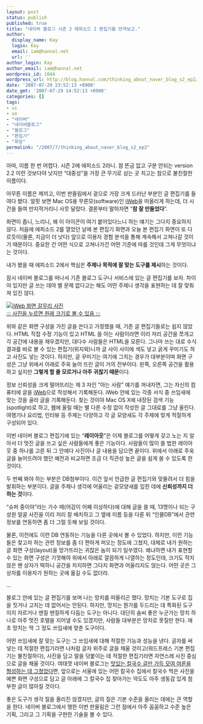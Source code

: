 ```yaml
---
layout: post
status: publish
published: true
title: "네이버 블로그 시즌 2 에피소드 2 편집기를 만져보고."
author:
  display_name: Kay
  login: Kay
  email: iam@hannal.net
  url: ''
author_login: Kay
author_email: iam@hannal.net
wordpress_id: 1044
wordpress_url: http://blog.hannal.com/thinking_about_naver_blog_s2_ep2/
date: '2007-07-29 23:52:13 +0900'
date_gmt: '2007-07-29 14:52:13 +0900'
categories: []
tags:
- ui
- ux
- "네이버"
- "네이버블로그"
- "블로그"
- "편집기"
- "희망"
permalink: "/2007/7/thinking_about_naver_blog_s2_ep2"
---
```

<p>아따, 이름 한 번 어렵다. 시즌 2에 에피소드 2라니. 참 뜬금 없고 구분 안되는 version 2.2 이런 것보다야 낫지만 “대중성”을 가장 큰 무기로 삼는 곳 치고는 참으로 불친절한 이름이다.</p>
<p>아무튼 이름은 제끼고, 이번 판올림에서 겉으로 가장 크게 드러난 부분인 글 편집기를 들여다 봤다. 얼핏 보면 Mac OS용 무른모(software)인 <a href="http://www.apple.co.kr/ilife/iweb/">iWeb</a>을 떠올리게 하는데, 더 시간을 들여 만지작거리니 사뭇 달랐다. 결론부터 말하자면 “<strong>참 잘 만들었다</strong>”.</p>
<p>화면이 좁니, 느리니, 왜 이 아이콘이 여기 붙어있다느니 하는 얘기는 그다지 중요하지 않다. 처음에 에피소드 2를 열었던 날에 본 편집기 화면과 오늘 본 편집기 화면이 또 다르듯이(물론, 지금이 더 낫다) 앞으로 이용자 경험 분석을 통해 계속해서 고쳐나갈 것이기 때문이다. 중요한 건 어떤 식으로 고쳐나가건 어떤 기준에 따를 것인데 그게 무엇이냐는 것이다.</p>
<p>내가 봤을 때 에피소드 2에서 핵심은 <strong>주제나 목적에 잘 맞는 도구를 제시</strong>하는 것이다.</p>
<p>잠시 네이버 블로그를 떠나서 기존 블로그 도구나 서비스에 있는 글 편집기를 보자. 차이야 있지만 글 쓰는 데야 별 문제 없다고는 해도 어떤 주제나 생각을 표현하는 데 잘 맞춰져 있진 않다.</p>
<p><a href="http://blog.hannal.com/assets/uploads/2007/07/iweb_screenshot1.png" title="iWeb 화면 갈무리 사진"><img src="http://blog.hannal.com/assets/uploads/2007/07/iweb_screenshot1-150x150.png" alt="iWeb 화면 갈무리 사진" /><br />
::: 사진을 누르면 원래 크기로 볼 수 있음 :::</a></p>
<p>위와 같은 화면 구성을 가진 글을 쓴다고 가정했을 때, 기존 글 편집기들로는 쉽지 않았다. HTML 직접 수정 기능이 있고 HTML 을 아는 사람이라면 이리 저리 공간을 쪼개고 각  공간에 내용을 채우겠지만, 대다수 사람들은 HTML을 모른다. 그나마 쓰는 대로 수식 결과를 바로 볼 수 있는 편집기(위지윅)니까 글 사이 사이에 색도 넣고 굵게 꾸미기도 하고 사진도 넣는 것이다. 하지만, 글 꾸미기는 여기에 그치는 경우가 대부분이며 화면 구성은 그냥 위에서 아래로 주욱 늘어 뜨린 글이 거의 전부이다. 왼쪽, 오른쪽 공간을 활용하고 싶지만 <strong>그렇게 할 줄 모르거나 아주 귀찮기 때문</strong>이다.</p>
<p>정보 신뢰성을 크게 떨어뜨리는 제 3 자인 “아는 사람” 얘기를 꺼내자면, 그는 자신의 컴퓨터에 글을 <a href="http://www.apple.co.kr/ilife/iweb/">iWeb</a>으로 작성해서 기록해둔다. iWeb 안에 있는 각종 서식 중 쓰임새에 맞는 것을 골라 글을 기록해둔다. 찾는 것이야 Mac OS X에 내장된 검색 기능(spotlight)로 하고, 웹에 올릴 때는 별 다른 수정 없이 작성한 글 그대로를 그냥 올린다. 여행기나 요리법, 인터뷰 등 주제는 다양하고 각 글 모양새도 각 주제에 맞게 적절하게 구성되어 있다.</p>
<p>이번 네이버 블로그 편집기에 있는 “<strong>레이아웃</strong>”은 이제 블로그를 어떻게 갖고 노는 지 알아서 더 멋진 글을 쓰고 싶은 사람들에게 좋은 기능이다. 사람들이 많이 쓸 법한 레이아웃 중 하나를 고른 뒤 그 안에다 사진이나 글 내용을 담으면 끝이다. 위에서 아래로 주욱 글을 늘어뜨려야 했던 예전과 비교하면 조금 더 직관성 높은 글을 쉽게 쓸 수 있도록 한 것이다.</p>
<p>두 번째 봐야 하는 부분은 DB첨부이다. 이건 앞서 언급한 글 편집기와 맞물려서 더 힘을 발휘하는 부분이다. 글을 주제나 생각에 어울리는 겉모양새를 입힌 데에 <strong>신뢰성까지 더하는 것</strong>이다.</p>
<p>“슈퍼 중이야”라는 가수 떼(어감이 어째 이상하다)에 대해 글을 쓸 때, 13명이나 되는 구성원 얼굴 사진을 이리 저리 잘 배치하고 그 옆에 이름 등을 다룬 뒤 “인물DB”에서 관련 정보를 연동하면 좀 더 그럴 듯해 보일 것이다.</p>
<p>물론, 이전에도 이런 DB 연동하는 기능을 다른 곳에서 볼 수 있었다. 하지만, 이런 기능들은 찾고자 하는 관련 정보를 좀 더 편하게 퍼오는 정도에 그쳤지, 대체로 내가 원하는 글 화면 구성(layout)을 망가뜨리는 귀찮은 놈이 되기 일쑤였다. 왜냐하면 내가 표현할 수 있는 화면 구성은 기껏해야 위에서 아래로 깔끔하게 나열하는 정도인데, 크기도 작지 않은 왠 상자가 떡하니 공간을 차지하면 그다지 화면과 어울리지도 않는다. 어떤 곳은 그 상자를 이용자가 원하는 곳에 옮길 수도 없더라.</p>
<p>...</p>
<p>블로그 안에 있는 글 편집기를 보며 나는 망치를 떠올리곤 했다. 망치는 기본 도구로 집을 짓거나 고치는 데 없어서는 안된다. 하지만, 망치는 뭔가를 두드리는 데 특화된 도구이지 자르거나 맨질 맨질하게 다듬는 도구는 아니다. 대단히 솜씨 좋은 누군가는 망치 하나로 아주 멋진 호텔을 지어낼 수도 있겠지만, 사람들 대부분은 망치로 못질만 한다. 애초 망치는 딱 그 정도 쓰임새에 맞춘 도구이다.</p>
<p>어떤 쓰임새에 잘 맞는 도구는 그 쓰임새에 대해 적절한 기능과 성능을 낸다. 글자를 써넣는 데 적절한 편집기라면 나처럼 글자 위주로 글을 채울 것이고(워드프레스 기본 편집기는 불친절하다), 사진을 담고 말을 덧붙이는 데 적절한 편집기라면 자연스레 사진 중심으로 글을 채울 것이다. 여태껏 네이버 블로그는 <a href="http://blog.hannal.com/글의-가치와-글들의-가치/">맛있는 칼국수 글만 가득 모여 여론을 형성하는 데 그쳤었다</a>면, 앞으로는 서울에 있는 어떤 칼국수 집에서 칼국수 먹은 사진을 예쁜 화면 구성으로 담고 글 아래에 그 칼국수 집 찾아가는 약도도 아주 생동감 있게 첨부한 글이 많아질 것이다.</p>
<p>좋은 도구가 생각 질을 올리진 않겠지만, 글의 질은 기본 수준을 올리는 데에는 큰 역할을 한다. 네이버 블로그에서 행한 이번 판올림은 그런 점에서 아주 꼼꼼하고 수준 높은 기획, 그리고 그 기획을 구현한 기술을 볼 수 있다.</p>
